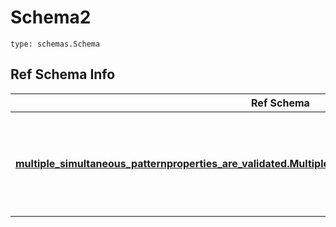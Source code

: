 # Schema2
```
type: schemas.Schema
```

## Ref Schema Info
Ref Schema | Input Type | Output Type
---------- | ---------- | -----------
[**multiple_simultaneous_patternproperties_are_validated.MultipleSimultaneousPatternpropertiesAreValidated**](../../../../../../../../../components/schema/multiple_simultaneous_patternproperties_are_validated.md) | dict, schemas.immutabledict, str, datetime.date, datetime.datetime, uuid.UUID, int, float, bool, None, list, tuple, bytes, io.FileIO, io.BufferedReader | schemas.immutabledict, str, float, int, bool, None, tuple, bytes, io.FileIO
